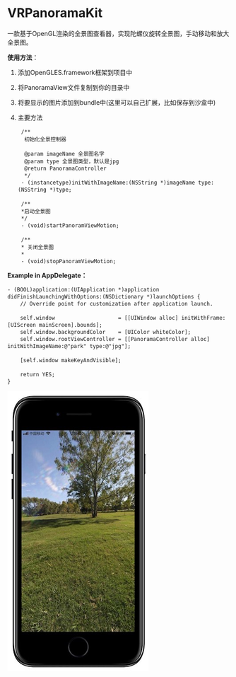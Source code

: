 # VRPanoramaKit
一款基于OpenGL渲染的全景图查看器，实现陀螺仪旋转全景图，手动移动和放大全景图。

**使用方法**：

1. 添加OpenGLES.framework框架到项目中

2. 将PanoramaView文件复制到你的目录中

3. 将要显示的图片添加到bundle中(这里可以自己扩展，比如保存到沙盒中)
4. 主要方法

		/**
		 初始化全景控制器
		
		 @param imageName 全景图名字
		 @param type 全景图类型，默认是jpg
		 @return PanoramaController
		 */
		- (instancetype)initWithImageName:(NSString *)imageName type:(NSString *)type;
		
		/**
		*启动全景图
		*/		
		- (void)startPanoramViewMotion;
		
		/**
		* 关闭全景图
		*
		- (void)stopPanoramViewMotion;


**Example in AppDelegate：**
	
	- (BOOL)application:(UIApplication *)application didFinishLaunchingWithOptions:(NSDictionary *)launchOptions {
	    // Override point for customization after application launch.
	    
	    self.window                    = [[UIWindow alloc] initWithFrame:[UIScreen mainScreen].bounds];
	    self.window.backgroundColor    = [UIColor whiteColor];
	    self.window.rootViewController = [[PanoramaController alloc] initWithImageName:@"park" type:@"jpg"];
	
	    [self.window makeKeyAndVisible];
	    
	    return YES;
	}
![{:height="50%" width="50%"}](show.jpg)

